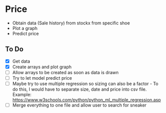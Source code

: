 <h1>Price</h1>

- Obtain data (Sale history) from stockx from specific shoe
- Plot a graph
- Predict price

<h2>To Do</h2>

- [x] Get data
- [x] Create arrays and plot graph
- [ ] Allow arrays to be created as soon as data is drawn
- [ ] Try to let model predict price
- [ ] Maybe try to use multiple regression so sizing can also be a factor - To do this, I would have to separate size, date and price into csv file.
  Example: https://www.w3schools.com/python/python_ml_multiple_regression.asp
- [ ] Merge everything to one file and allow user to search for sneaker